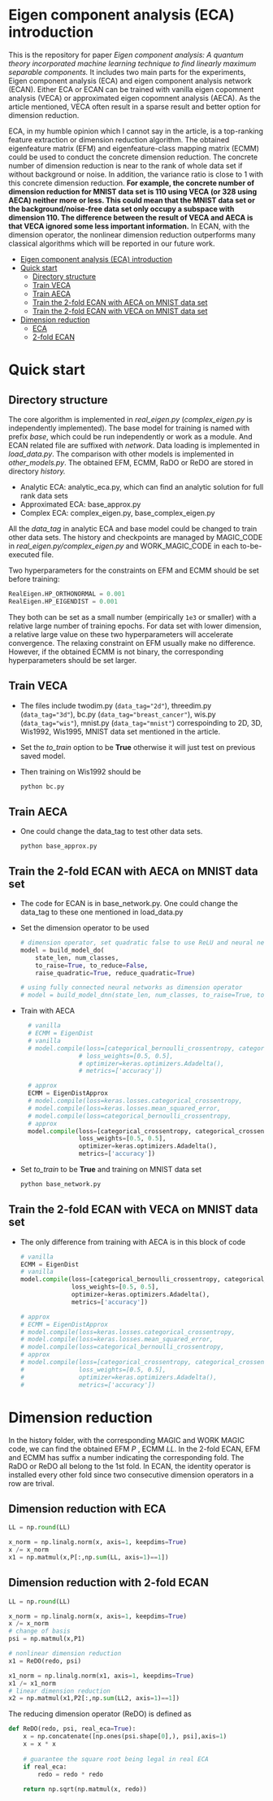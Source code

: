 # Eigen component analysis (ECA) introduction

This is the repository for paper *Eigen component analysis: A quantum theory incorporated machine learning technique to find linearly maximum separable components.* It includes two main parts for the experiments, Eigen component analysis (ECA) and eigen component analysis network (ECAN). Either ECA or ECAN can be trained with vanilla eigen copomnent analysis (VECA) or approximated eigen copomnent analysis (AECA). As the article mentioned, VECA often result in a sparse result and better option for dimension reduction. 

ECA, in my humble opinion which I cannot say in the article,  is a top-ranking feature extraction or dimension reduction algorithm. The obtained eigenfeature matrix (EFM) and eigenfeature-class mapping matrix (ECMM) could be used to conduct the concrete dimension reduction. The concrete number of dimension reduction is near to the rank of whole data set if without background or noise. In addition, the variance ratio is close to 1 with this concrete dimension reduction. **For example, the concrete number of dimension reduction  for MNIST data set is 110 using VECA (or 328 using AECA) neither more or less. This could mean that the MNIST data set or the background/noise-free data set  only occupy a subspace with dimension 110. The difference between the result of VECA and AECA is that VECA ignored some less important information.**  In ECAN, with the dimension operator, the nonlinear dimension reduction outperforms many classical algorithms which will be reported in our future work.  

[//]: # "I will upload the enviroment requirements later. I know the code is kind of messy, since I created many branches in this project and this repository is just one branch I chosen. I will merge the code and  add some comments to help you understand this project. "

- [Eigen component analysis (ECA) introduction](#eigen-component-analysis--eca--introduction)
- [Quick start](#quick-start)
  * [Directory structure](#directory-structure)
  * [Train VECA](#train-veca)
  * [Train AECA](#train-aeca)
  * [Train the 2-fold ECAN with AECA on MNIST data set](#train-the-2-fold-ecan-with-aeca-on-mnist-data-set)
  * [Train the 2-fold ECAN with VECA on MNIST data set](#train-the-2-fold-ecan-with-veca-on-mnist-data-set)
- [Dimension reduction](#dimension-reduction)
  * [ECA](#eca)
  * [2-fold ECAN](#2-fold-ecan)

# Quick start

## Directory structure

The core algorithm is implemented in *real_eigen.py* (*complex_eigen.py* is independently implemented). The base model for training is named with prefix *base*, which could be run independently or work as a module. And ECAN related file are suffixed with *network*. Data loading is implemented in *load_data.py*. The comparison with other models is implemented in *other_models.py*. The obtained EFM, ECMM, RaDO or ReDO are stored in directory *history.* 

+   Analytic ECA: analytic_eca.py, which can find an analytic solution for full rank data sets
+   Approximated ECA: base_approx.py
+   Complex ECA: complex_eigen.py, base_complex_eigen.py

All the *data_tag* in analytic ECA and base model could be changed to train other data sets. The history and checkpoints are managed by MAGIC_CODE in *real_eigen.py/complex_eigen.py* and WORK_MAGIC_CODE in each to-be-executed file.

Two hyperparameters for the constraints on EFM and ECMM should be set before training:

```python
RealEigen.HP_ORTHONORMAL = 0.001
RealEigen.HP_EIGENDIST = 0.001
```

They both can be set as a small number (empirically ```1e3``` or smaller) with a relative large number of training epochs. For data set with lower dimension, a relative large value on these two hyperparameters will accelerate convergence. The relaxing constraint on EFM usually make no difference. However, if the obtained ECMM is not binary, the corresponding hyperparameters should be set larger. 

## Train VECA

+   The files include twodim.py  (```data_tag="2d"```), threedim.py (```data_tag="3d"```), bc.py (```data_tag="breast_cancer"```), wis.py (```data_tag="wis"```), mnist.py (```data_tag="mnist"```) correspoinding to 2D, 3D, Wis1992, Wis1995, MNIST data set mentioned in the article. 

+   Set the *to_train* option to be **True** otherwise it will just test on previous saved model.

+   Then training on Wis1992 should be 

    ```bash
    python bc.py
    ```

## Train AECA

[//]: # "I will upload this part of code later. "

-   One could change the data_tag to test other data sets.

    ```
    python base_approx.py
    ```

    



## Train the 2-fold ECAN with AECA on MNIST data set

+   The code for ECAN is in base_network.py. One could change the data_tag to these one mentioned in load_data.py

+   Set the dimension operator to be used

    ```python
    # dimension operator, set quadratic false to use ReLU and neural network (not fully connected)
    model = build_model_do(
        state_len, num_classes, 
        to_raise=True, to_reduce=False, 
        raise_quadratic=True, reduce_quadratic=True)
    
    # using fully connected neural networks as dimension operator
    # model = build_model_dnn(state_len, num_classes, to_raise=True, to_reduce=True)
    ```

+   Train with AECA

    ```python
      # vanilla
      # ECMM = EigenDist
      # vanilla
      # model.compile(loss=[categorical_bernoulli_crossentropy, categorical_bernoulli_crossentropy],
                    # loss_weights=[0.5, 0.5],
                    # optimizer=keras.optimizers.Adadelta(),
                    # metrics=['accuracy'])
    
      # approx
      ECMM = EigenDistApprox
      # model.compile(loss=keras.losses.categorical_crossentropy,
      # model.compile(loss=keras.losses.mean_squared_error,
      # model.compile(loss=categorical_bernoulli_crossentropy,
      # approx
      model.compile(loss=[categorical_crossentropy, categorical_crossentropy],
                    loss_weights=[0.5, 0.5],
                    optimizer=keras.optimizers.Adadelta(),
                    metrics=['accuracy'])
    ```

+   Set *to_train* to be **True** and training on MNIST data set

    ```bash
    python base_network.py
    ```

    



## Train the 2-fold ECAN with VECA on MNIST data set

+   The only difference from training with AECA is in this block of code

    ```python
    # vanilla
    ECMM = EigenDist
    # vanilla
    model.compile(loss=[categorical_bernoulli_crossentropy, categorical_bernoulli_crossentropy],
                  loss_weights=[0.5, 0.5],
                  optimizer=keras.optimizers.Adadelta(),
                  metrics=['accuracy'])
    
    # approx
    # ECMM = EigenDistApprox
    # model.compile(loss=keras.losses.categorical_crossentropy,
    # model.compile(loss=keras.losses.mean_squared_error,
    # model.compile(loss=categorical_bernoulli_crossentropy,
    # approx
    # model.compile(loss=[categorical_crossentropy, categorical_crossentropy],
    #               loss_weights=[0.5, 0.5],
    #               optimizer=keras.optimizers.Adadelta(),
    #               metrics=['accuracy'])
    ```

    



# Dimension reduction

In the history folder, with the corresponding MAGIC and WORK MAGIC code, we can find the obtained  EFM *P* , ECMM *LL*. In the 2-fold ECAN, EFM and ECMM has suffix a number indicating the corresponding fold. The RaDO or ReDO all belong to the 1st fold. In ECAN, the identity operator is installed every other fold since two consecutive dimension operators in a row are trival. 

## Dimension reduction with ECA

```python
LL = np.round(LL)

x_norm = np.linalg.norm(x, axis=1, keepdims=True)
x /= x_norm
x1 = np.matmul(x,P[:,np.sum(LL, axis=1)==1])
```

## Dimension reduction with 2-fold ECAN

```python
LL = np.round(LL)

x_norm = np.linalg.norm(x, axis=1, keepdims=True)
x /= x_norm
# change of basis
psi = np.matmul(x,P1)

# nonlinear dimension reduction
x1 = ReDO(redo, psi)

x1_norm = np.linalg.norm(x1, axis=1, keepdims=True)
x1 /= x1_norm
# linear dimension reduction
x2 = np.matmul(x1,P2[:,np.sum(LL2, axis=1)==1])
```

The reducing dimension operator (ReDO) is defined as 

```python
def ReDO(redo, psi, real_eca=True):
	x = np.concatenate([np.ones(psi.shape[0],), psi],axis=1)
	x = x * x
  
	# guarantee the square root being legal in real ECA
	if real_eca:
		redo = redo * redo 					
    
	return np.sqrt(np.matmul(x, redo))
  
  
```







[//]: # "The code is kind of messy cuz of commented code, yet, I am still a perfect progrmamer. As my code is often self-explainable, so, marginal comments."
[//]: # "Email: rzchen2014@gmail.com"

